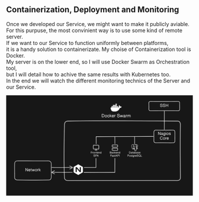 <h2>Containerization, Deployment and Monitoring</h2>

Once we developed our Service, we might want to make it publicly aviable. </br> 
For this purpuse, the most convinient way is to use some kind of remote server. </br>
If we want to our Service to function uniformly between platforms, </br>
it is a handy solution to containerizate. My choise of Containerization tool is Docker. </br>
My server is on the lower end, so I will use Docker Swarm as Orchestration tool, </br>
but I will detail how to achive the same results with Kubernetes too. </br>
In the end we will watch the different monitoring technics of the Server and our Service.

<img src="docs/img/simmatmesh.png">